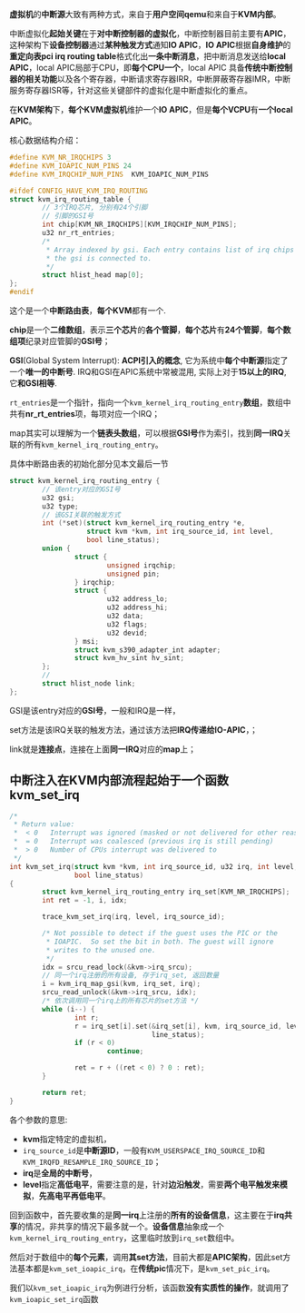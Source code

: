 
**虚拟机**的**中断源**大致有两种方式，来自于**用户空间qemu**和来自于**KVM内部**。

中断虚拟化**起始关键**在于**对中断控制器的虚拟化**，中断控制器目前主要有**APIC**，这种架构下**设备控制器**通过**某种触发方式**通知**IO APIC**，**IO APIC**根据**自身维护**的**重定向表pci irq routing table**格式化出**一条中断消息**，把中断消息发送给**local APIC**，local APIC局部于CPU，即**每个CPU一个**，local APIC 具备**传统中断控制器的相关功能**以及各个寄存器，中断请求寄存器IRR，中断屏蔽寄存器IMR，中断服务寄存器ISR等，针对这些关键部件的虚拟化是中断虚拟化的重点。

在**KVM架构**下，**每个KVM虚拟机**维护一个**IO APIC**，但是**每个VCPU**有**一个local APIC**。

核心数据结构介绍：

```cpp
#define KVM_NR_IRQCHIPS 3
#define KVM_IOAPIC_NUM_PINS 24
#define KVM_IRQCHIP_NUM_PINS  KVM_IOAPIC_NUM_PINS

#ifdef CONFIG_HAVE_KVM_IRQ_ROUTING
struct kvm_irq_routing_table {
        // 3个IRQ芯片, 分别有24个引脚
        // 引脚的GSI号
        int chip[KVM_NR_IRQCHIPS][KVM_IRQCHIP_NUM_PINS];
        u32 nr_rt_entries;
        /*
         * Array indexed by gsi. Each entry contains list of irq chips
         * the gsi is connected to.
         */
        struct hlist_head map[0];
};
#endif
```

这个是一个**中断路由表**，**每个KVM**都有一个.

**chip**是一个**二维数组**，表示**三个芯片**的**各个管脚**，**每个芯片**有**24个管脚**，**每个数组项**纪录对应管脚的**GSI号**；

**GSI**(Global System Interrupt): **ACPI引入的概念**, 它为系统中**每个中断源**指定了一个**唯一的中断号**. IRQ和GSI在APIC系统中常被混用, 实际上对于**15以上的IRQ**, 它**和GSI相等**.

`rt_entries`是一个指针，指向一个`kvm_kernel_irq_routing_entry`**数组**，数组中共有**nr_rt_entries**项，每项对应一个IRQ；

map其实可以理解为一个**链表头数组**，可以根据**GSI号**作为索引，找到**同一IRQ**关联的所有`kvm_kernel_irq_routing_entry`。

具体中断路由表的初始化部分见本文最后一节

```cpp
struct kvm_kernel_irq_routing_entry {
        // 该entry对应的GSI号
        u32 gsi;
        u32 type;
        // 该GSI关联的触发方式
        int (*set)(struct kvm_kernel_irq_routing_entry *e,
                   struct kvm *kvm, int irq_source_id, int level,
                   bool line_status);
        union {
                struct {
                        unsigned irqchip;
                        unsigned pin;
                } irqchip;
                struct {
                        u32 address_lo;
                        u32 address_hi;
                        u32 data;
                        u32 flags;
                        u32 devid;
                } msi;
                struct kvm_s390_adapter_int adapter;
                struct kvm_hv_sint hv_sint;
        };
        // 
        struct hlist_node link;
};
```

GSI是该entry对应的**GSI号**，一般和IRQ是一样，

set方法是该IRQ关联的触发方法，通过该方法把**IRQ传递给IO-APIC**，；

link就是**连接点**，连接在上面**同一IRQ**对应的**map**上；

## 中断注入在KVM内部流程起始于一个函数kvm_set_irq

```cpp
/*
 * Return value:
 *  < 0   Interrupt was ignored (masked or not delivered for other reasons)
 *  = 0   Interrupt was coalesced (previous irq is still pending)
 *  > 0   Number of CPUs interrupt was delivered to
 */
int kvm_set_irq(struct kvm *kvm, int irq_source_id, u32 irq, int level,
                bool line_status)
{
        struct kvm_kernel_irq_routing_entry irq_set[KVM_NR_IRQCHIPS];
        int ret = -1, i, idx;

        trace_kvm_set_irq(irq, level, irq_source_id);

        /* Not possible to detect if the guest uses the PIC or the
         * IOAPIC.  So set the bit in both. The guest will ignore
         * writes to the unused one.
         */
        idx = srcu_read_lock(&kvm->irq_srcu);
        // 同一个irq注册的所有设备, 存于irq_set, 返回数量
        i = kvm_irq_map_gsi(kvm, irq_set, irq);
        srcu_read_unlock(&kvm->irq_srcu, idx);
        /* 依次调用同一个irq上的所有芯片的set方法 */
        while (i--) {
                int r;
                r = irq_set[i].set(&irq_set[i], kvm, irq_source_id, level,
                                   line_status);
                if (r < 0)
                        continue;

                ret = r + ((ret < 0) ? 0 : ret);
        }

        return ret;
}
```

各个参数的意思:

- **kvm**指定特定的虚拟机，
- `irq_source_id`是**中断源ID**，一般有`KVM_USERSPACE_IRQ_SOURCE_ID`和`KVM_IRQFD_RESAMPLE_IRQ_SOURCE_ID`；
- **irq**是**全局的中断号**，
- **level**指定**高低电平**，需要注意的是，针对**边沿触发**，需要**两个电平触发来模拟**，**先高电平再低电平**。

回到函数中，首先要收集的是**同一irq**上注册的**所有的设备信息**，这主要在于**irq共享**的情况，非共享的情况下最多就一个。**设备信息**抽象成一个`kvm_kernel_irq_routing_entry`，这里临时放到`irq_set`数组中。

然后对于数组中的**每个元素**，调用**其set方法**，目前大都是**APIC架构**，因此set方法基本都是`kvm_set_ioapic_irq`，在**传统pic**情况下，是`kvm_set_pic_irq`。

我们以`kvm_set_ioapic_irq`为例进行分析，该函数**没有实质性的操作**，就调用了`kvm_ioapic_set_irq`函数